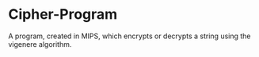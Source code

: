 # Cipher-Program
A program, created in MIPS, which encrypts or decrypts a string using the vigenere algorithm. 
